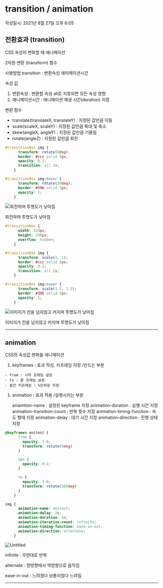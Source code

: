 # transition / animation
작성일시: 2021년 8월 27일 오후 6:05

## 전환효과 (transition)

CSS 속성이 변화할 때 애니메이션

2차원 변환 (transform) 함수

사용방법
transition : 변환속성 애미메이션시간

속성 값

1. 변환속성 : 변환할 속성
all로 지정되면 모든 속성 영향
2. 애니메이션시간 : 애니메이션 재생 시간(duration) 지정

변환 함수

   - translate(translateX, translateY) : 지정된 값만큼 이동
   - scale(scaleX, scaleY) : 지정된 값만큼 확대 및 축소
   - skew(angleX, angleY) : 지정된 값만큼 기울림
   - rotate(angleZ) : 지정된 값만큼 회전

```css
#transitionBox img {
      transform: rotate(0deg);
      border: #ccc solid 5px;
      opacity: 0.2;
      transition: all 2s;
    }

#transitionBox img:hover {
      transform: rotate(30deg);
      border: #396 solid 5px;
      opacity: 1;
    }
```

![회전하며 투명도가 낮아짐](transition%20animation%20c34ef02c211e4fb5a57986a18bd9a55c/Untitled.png)

회전하며 투명도가 낮아짐

```css
#transitionBox {
      width: 320px;
      height: 240px;
      overflow: hidden;
    }

#transitionBox img {
      transform: scale(1, 1);
      border: #ccc solid 5px;
      opacity: 0.2;
      transition: all 2s;
    }

#transitionBox img:hover {
      transform: scale(1.2, 1.2);
      border: #396 solid 5px;
      opacity: 1;
    }
```

![이미지가 칸을 넘지않고 커지며 투명도가 낮아짐](transition%20animation%20c34ef02c211e4fb5a57986a18bd9a55c/Untitled%201.png)

이미지가 칸을 넘지않고 커지며 투명도가 낮아짐

---

## animation

CSS의 속성값 변화를 애니메이션

1. keyframes : 효과 작성, 키프레임 지정 /만드는 부분

```
- from : 시작 프레임 설정
- to : 끝 프레임 설정
- 중간 키프레임 : %단위로 지정
```

1. animation : 효과 적용 /실행시키는 부분


    aniamtion-name : 설정된 keyframe 지정
    animation-duration : 실행 시간 지정
    animation-transition-count : 반복 횟수 지정
    animation-timing-function : 속도 형태 지정
    animation-delay : 대기 시간 지정
    animation-direction : 진행 상태 지정


```css
@keyframes anitest {
      from {
        opacity: 1.0;
        transform: rotate(0deg)
      }

      50% {
        opacity: 0.1;
      }

      to {
        opacity: 1.0;
        transform: rotate(360deg)
      }
    }

img {
      animation-name: anitest;
      animation-delay: 2s;
      animation-duration: 4s;
      animation-iteration-count: infinite;
      animation-timing-function: ease-in-out;
      animation-direction: alternate;
    }
```

![Untitled](transition%20animation%20c34ef02c211e4fb5a57986a18bd9a55c/Untitled%202.png)

infinite : 무한대로 반복

alternate : 정방향에서 역방향으로 움직임

ease-in-out : 느려졌다 보통이었다 느려짐

---